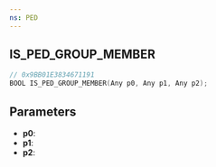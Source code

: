 ```yaml
---
ns: PED
---
```

## IS_PED_GROUP_MEMBER

```c
// 0x9BB01E3834671191
BOOL IS_PED_GROUP_MEMBER(Any p0, Any p1, Any p2);
```

## Parameters
* **p0**:
* **p1**:
* **p2**:
